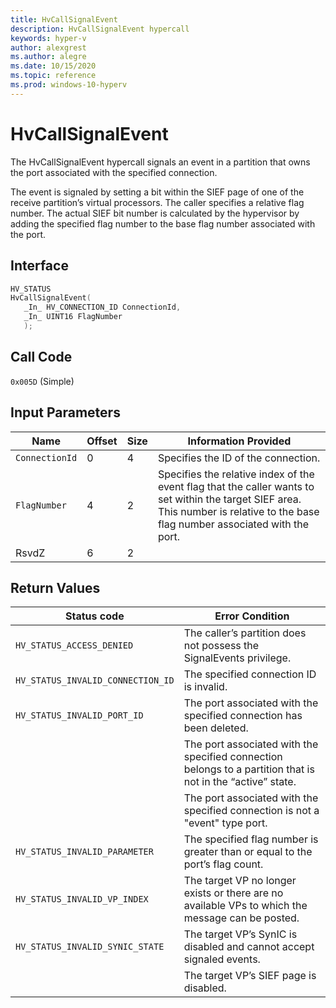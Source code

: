 ```yaml
---
title: HvCallSignalEvent
description: HvCallSignalEvent hypercall
keywords: hyper-v
author: alexgrest
ms.author: alegre
ms.date: 10/15/2020
ms.topic: reference
ms.prod: windows-10-hyperv
---
```


# HvCallSignalEvent

The HvCallSignalEvent hypercall signals an event in a partition that owns the port associated with the specified connection.

The event is signaled by setting a bit within the SIEF page of one of the receive partition’s virtual processors. The caller specifies a relative flag number. The actual SIEF bit number is calculated by the hypervisor by adding the specified flag number to the base flag number associated with the port.

## Interface

 ```c
HV_STATUS
HvCallSignalEvent(
    _In_ HV_CONNECTION_ID ConnectionId,
    _In_ UINT16 FlagNumber
    );
 ```

## Call Code

`0x005D` (Simple)

## Input Parameters

| Name                    | Offset     | Size     | Information Provided                      |
|-------------------------|------------|----------|-------------------------------------------|
| `ConnectionId`          | 0          | 4        | Specifies the ID of the connection.       |
| `FlagNumber`            | 4          | 2        | Specifies the relative index of the event flag that the caller wants to set within the target SIEF area. This number is relative to the base flag number associated with the port. |
| RsvdZ                   | 6          | 2        |                                           |

## Return Values

| Status code                         | Error Condition                                       |
|-------------------------------------|-------------------------------------------------------|
| `HV_STATUS_ACCESS_DENIED`           | The caller’s partition does not possess the SignalEvents privilege. |
| `HV_STATUS_INVALID_CONNECTION_ID`   | The specified connection ID is invalid.               |
| `HV_STATUS_INVALID_PORT_ID`         | The port associated with the specified connection has been deleted. |
|                                     | The port associated with the specified connection belongs to a partition that is not in the “active” state. |
|                                     | The port associated with the specified connection is not a "event" type port. |
| `HV_STATUS_INVALID_PARAMETER`       | The specified flag number is greater than or equal to the port’s flag count. |
| `HV_STATUS_INVALID_VP_INDEX`        | The target VP no longer exists or there are no available VPs to which the message can be posted. |
| `HV_STATUS_INVALID_SYNIC_STATE`     | The target VP’s SynIC is disabled and cannot accept signaled events. |
|                                     | The target VP’s SIEF page is disabled.                 |